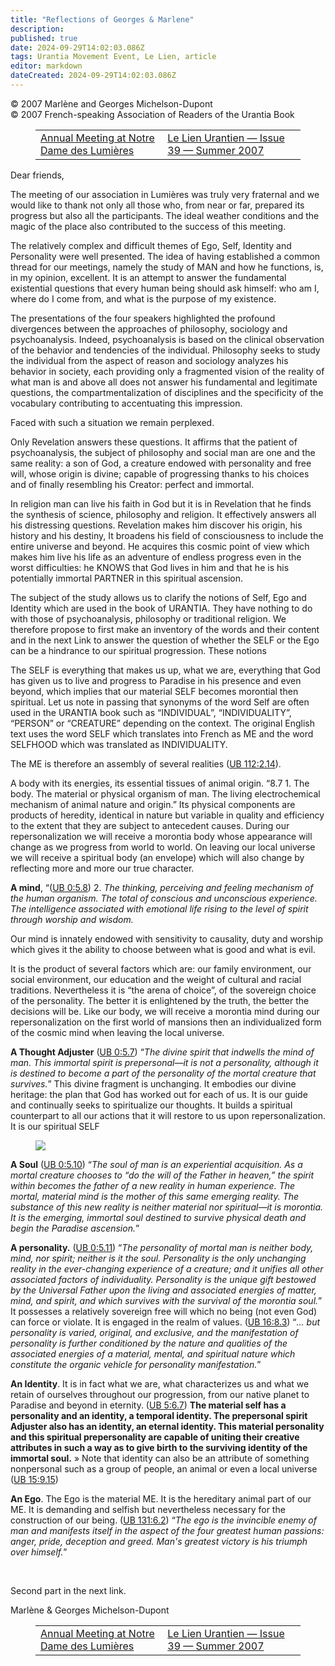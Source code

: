 ```yaml
---
title: "Reflections of Georges & Marlene"
description: 
published: true
date: 2024-09-29T14:02:03.086Z
tags: Urantia Movement Event, Le Lien, article
editor: markdown
dateCreated: 2024-09-29T14:02:03.086Z
---
```


<p class="v-card v-sheet theme--light grey lighten-3 px-2">© 2007 Marlène and Georges Michelson-Dupont<br>© 2007 French-speaking Association of Readers of the Urantia Book</p>
<figure class="table chapter-navigator">
  <table>
    <tbody>
      <tr>
        <td>
        <a href="/en/article/Johanna_Beukers/Rencontre_annuelle_a_Notre_Dame_des_Lumieres">
          <span class="mdi mdi-arrow-left-drop-circle"></span><span class="pl-2">Annual Meeting at Notre Dame des Lumières</span>
        </a>
        </td>
        <td>
        <a href="/en/index/articles_le_lien#le-lien-urantien-issue-39-summer-2007">
          <span class="mdi mdi-book-open-variant"></span><span class="pl-2">Le Lien Urantien — Issue 39 — Summer 2007</span>
        </a>
        </td>
        <td>
        </td>
      </tr>
    </tbody>
  </table>
</figure>



Dear friends,

The meeting of our association in Lumières was truly very fraternal and we would like to thank not only all those who, from near or far, prepared its progress but also all the participants. The ideal weather conditions and the magic of the place also contributed to the success of this meeting.

The relatively complex and difficult themes of Ego, Self, Identity and Personality were well presented. The idea of having established a common thread for our meetings, namely the study of MAN and how he functions, is, in my opinion, excellent. It is an attempt to answer the fundamental existential questions that every human being should ask himself: who am I, where do I come from, and what is the purpose of my existence.

The presentations of the four speakers highlighted the profound divergences between the approaches of philosophy, sociology and psychoanalysis. Indeed, psychoanalysis is based on the clinical observation of the behavior and tendencies of the individual. Philosophy seeks to study the individual from the aspect of reason and sociology analyzes his behavior in society, each providing only a fragmented vision of the reality of what man is and above all does not answer his fundamental and legitimate questions, the compartmentalization of disciplines and the specificity of the vocabulary contributing to accentuating this impression.

Faced with such a situation we remain perplexed.

Only Revelation answers these questions. It affirms that the patient of psychoanalysis, the subject of philosophy and social man are one and the same reality: a son of God, a creature endowed with personality and free will, whose origin is divine; capable of progressing thanks to his choices and of finally resembling his Creator: perfect and immortal.

In religion man can live his faith in God but it is in Revelation that he finds the synthesis of science, philosophy and religion. It effectively answers all his distressing questions. Revelation makes him discover his origin, his history and his destiny, It broadens his field of consciousness to include the entire universe and beyond. He acquires this cosmic point of view which makes him live his life as an adventure of endless progress even in the worst difficulties: he KNOWS that God lives in him and that he is his potentially immortal PARTNER in this spiritual ascension.

The subject of the study allows us to clarify the notions of Self, Ego and Identity which are used in the book of URANTIA. They have nothing to do with those of psychoanalysis, philosophy or traditional religion. We therefore propose to first make an inventory of the words and their content and in the next Link to answer the question of whether the SELF or the Ego can be a hindrance to our spiritual progression. These notions

The SELF is everything that makes us up, what we are, everything that God has given us to live and progress to Paradise in his presence and even beyond, which implies that our material SELF becomes morontial then spiritual. Let us note in passing that synonyms of the word Self are often used in the URANTIA book such as “INDIVIDUAL”, “INDIVIDUALITY”, “PERSON” or “CREATURE” depending on the context. The original English text uses the word SELF which translates into French as ME and the word SELFHOOD which was translated as INDIVIDUALITY.

The ME is therefore an assembly of several realities (<a id="a52_54"></a>[UB 112:2.14](/en/The_Urantia_Book/112#p2_14)).

A body with its energies, its essential tissues of animal origin. “8.7 1. The body. The material or physical organism of man. The living electrochemical mechanism of animal nature and origin.” Its physical components are products of heredity, identical in nature but variable in quality and efficiency to the extent that they are subject to antecedent causes. During our repersonalization we will receive a morontia body whose appearance will change as we progress from world to world. On leaving our local universe we will receive a spiritual body (an envelope) which will also change by reflecting more and more our true character.

**A mind**, “(<a id="a56_14"></a>[UB 0:5.8](/en/The_Urantia_Book/0#p5_8)) 2. _The thinking, perceiving and feeling mechanism of the human organism. The total of conscious and unconscious experience. The intelligence associated with emotional life rising to the level of spirit through worship and wisdom._

Our mind is innately endowed with sensitivity to causality, duty and worship which gives it the ability to choose between what is good and what is evil.

It is the product of several factors which are: our family environment, our social environment, our education and the weight of cultural and racial traditions. Nevertheless it is “the arena of choice”, of the sovereign choice of the personality. The better it is enlightened by the truth, the better the decisions will be. Like our body, we will receive a morontia mind during our repersonalization on the first world of mansions then an individualized form of the cosmic mind when leaving the local universe.

**A Thought Adjuster** (<a id="a62_24"></a>[UB 0:5.7](/en/The_Urantia_Book/0#p5_7)) “_The divine spirit that indwells the mind of man. This immortal spirit is prepersonal—it is not a personality, although it is destined to become a part of the personality of the mortal creature that survives._” This divine fragment is unchanging. It embodies our divine heritage: the plan that God has worked out for each of us. It is our guide and continually seeks to spiritualize our thoughts. It builds a spiritual counterpart to all our actions that it will restore to us upon repersonalization. It is our spiritual SELF

<figure id="Figure_7" class="image urantiapedia image-style-align-left">
<img src="/image/article/Le_Lien/images_01/026.jpg">
</figure>

**A Soul** (<a id="a68_12"></a>[UB 0:5.10](/en/The_Urantia_Book/0#p5_10)) “_The soul of man is an experiential acquisition. As a mortal creature chooses to “do the will of the Father in heaven,” the spirit within becomes the father of a new reality in human experience. The mortal, material mind is the mother of this same emerging reality. The substance of this new reality is neither material nor spiritual—it is morontia. It is the emerging, immortal soul destined to survive physical death and begin the Paradise ascension._”

**A personality.** (<a id="a70_20"></a>[UB 0:5.11](/en/The_Urantia_Book/0#p5_11)) “_The personality of mortal man is neither body, mind, nor spirit; neither is it the soul. Personality is the only unchanging reality in the ever-changing experience of a creature; and it unifies all other associated factors of individuality. Personality is the unique gift bestowed by the Universal Father upon the living and associated energies of matter, mind, and spirit, and which survives with the survival of the morontia soul._” It possesses a relatively sovereign free will which no being (not even God) can force or violate. It is engaged in the realm of values. (<a id="a70_637"></a>[UB 16:8.3](/en/The_Urantia_Book/16#p8_3)) “_... but personality is varied, original, and exclusive, and the manifestation of personality is further conditioned by the nature and qualities of the associated energies of a material, mental, and spiritual nature which constitute the organic vehicle for personality manifestation._”

**An Identity**. It is in fact what we are, what characterizes us and what we retain of ourselves throughout our progression, from our native planet to Paradise and beyond in eternity. (<a id="a72_186"></a>[UB 5:6.7](/en/The_Urantia_Book/5#p6_7)) __The material self has a personality and an identity, a temporal identity. The prepersonal spirit Adjuster also has an identity, an eternal identity. This material personality and this spiritual prepersonality are capable of uniting their creative attributes in such a way as to give birth to the surviving identity of the immortal soul.__ » Note that identity can also be an attribute of something nonpersonal such as a group of people, an animal or even a local universe (<a id="a72_702"></a>[UB 15:9.15](/en/The_Urantia_Book/15#p9_15))

**An Ego**. The Ego is the material ME. It is the hereditary animal part of our ME. It is demanding and selfish but nevertheless necessary for the construction of our being. (<a id="a74_175"></a>[UB 131:6.2](/en/The_Urantia_Book/131#p6_2)) “_The ego is the invincible enemy of man and manifests itself in the aspect of the four greatest human passions: anger, pride, deception and greed. Man's greatest victory is his triumph over himself._”

<br style=“clear:both;”/>

Second part in the next link.

Marlène \& Georges Michelson-Dupont



<figure class="table chapter-navigator">
  <table>
    <tbody>
      <tr>
        <td>
        <a href="/en/article/Johanna_Beukers/Rencontre_annuelle_a_Notre_Dame_des_Lumieres">
          <span class="mdi mdi-arrow-left-drop-circle"></span><span class="pl-2">Annual Meeting at Notre Dame des Lumières</span>
        </a>
        </td>
        <td>
        <a href="/en/index/articles_le_lien#le-lien-urantien-issue-39-summer-2007">
          <span class="mdi mdi-book-open-variant"></span><span class="pl-2">Le Lien Urantien — Issue 39 — Summer 2007</span>
        </a>
        </td>
        <td>
        </td>
      </tr>
    </tbody>
  </table>
</figure>

